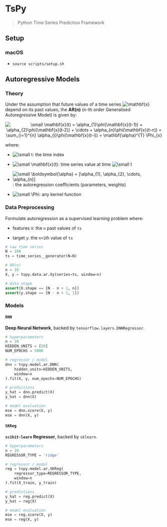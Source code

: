# TsPy
> Python Time Series Prediction Framework

## Setup

### macOS

* `source scripts/setup.sh`

## Autoregressive Models

### Theory

Under the assumption that future values of a time series
<img src="https://latex.codecogs.com/gif.latex?\mathbf{x}" title="\mathbf{x}" />
depend on its past values, the **AR(n)** (n-th order Generalised Autoregressive Model) is given by:

<p align="center">
<img src="https://latex.codecogs.com/gif.latex?\inline&space;\dpi{150}&space;\fn_phv&space;\small&space;\mathbf{x}(t)&space;=&space;\alpha_{1}\phi(\mathbf{x}(t-1))&space;&plus;&space;\alpha_{2}\phi(\mathbf{x}(t-2))&space;&plus;&space;\cdots&space;&plus;&space;\alpha_{n}\phi(\mathbf{x}(t-n))&space;=&space;\sum_{i=1}^{n}&space;\alpha_{i}\phi(\mathbf{x}(t-i))&space;=&space;\boldsymbol{\alpha}^{T}&space;\Phi_{x}" title="\small \mathbf{x}(t) = \alpha_{1}\phi(\mathbf{x}(t-1)) + \alpha_{2}\phi(\mathbf{x}(t-2)) + \cdots + \alpha_{n}\phi(\mathbf{x}(t-n)) = \sum_{i=1}^{n} \alpha_{i}\phi(\mathbf{x}(t-i)) = \mathbf{\alpha}^{T} \Phi_{x}" />

where:

* <img src="https://latex.codecogs.com/gif.latex?\inline&space;\dpi{150}&space;\fn_phv&space;\small&space;t" title="\small t" />: the time index

* <img src="https://latex.codecogs.com/gif.latex?\inline&space;\dpi{150}&space;\fn_phv&space;\small&space;\mathbf{x}(t)" title="\small \mathbf{x}(t)" />: time series value at time <img src="https://latex.codecogs.com/gif.latex?\inline&space;\dpi{150}&space;\fn_phv&space;\small&space;t" title="\small t" />

* <img src="https://latex.codecogs.com/gif.latex?\inline&space;\dpi{150}&space;\fn_phv&space;\small&space;\boldsymbol{\alpha}&space;=&space;[\alpha_{1},&space;\alpha_{2},&space;\cdots,&space;\alpha_{n}]" title="\small \boldsymbol{\alpha} = [\alpha_{1}, \alpha_{2}, \cdots, \alpha_{n}]" />: the autoregression coefficients (parameters, weights)

* <img src="https://latex.codecogs.com/gif.latex?\inline&space;\dpi{150}&space;\fn_phv&space;\small&space;\Phi" title="\small \Phi" />: any kernel function

### Data Preprocessing

Formulate autoregression as a supervised learning problem where:

* features `X`: the `n` past values of `ts`

* target `y`: the `n+1`th value of `ts`

```python
# raw time series
N = 100
ts = time_series__generator(N=N)

# AR(n)
n = 10
X, y = tspy.data.ar.Xy(series=ts, window=n)

# data shape
assert(X.shape == [N - n + 1, n])
assert(y.shape == [N - n + 1, 1])
```

### Models

#### `DNN`

**Deep Neural Network**, backed by `tensorflow.layers.DNNRegressor`.

```python
# hyperparameters
n = 10
HIDDEN_UNITS = [50]
NUM_EPOCHS = 5000

# regressor / model
dnn = tspy.model.ar.DNN(
    hidden_units=HIDDEN_UNITS,
    window=n
).fit(X, y, num_epochs=NUM_EPOCHS)

# predictions
y_hat = dnn.predict(X)
y_hat = dnn(X)

# model evaluation
mse = dnn.score(X, y)
mse = dnn(X, y)
```

#### `SKReg`

**`scikit-learn` Regressor**, backed by `sklearn`.

```python
# hyperparameters
n = 10
REGRESSOR_TYPE = 'ridge'

# regressor / model
reg = tspy.model.ar.SKReg(
    regressor_type=REGRESSOR_TYPE,
    window=n
).fit(X_train, y_train)

# predictions
y_hat = reg.predict(X)
y_hat = reg(X)

# model evaluation
mse = reg.score(X, y)
mse = reg(X, y)
```

